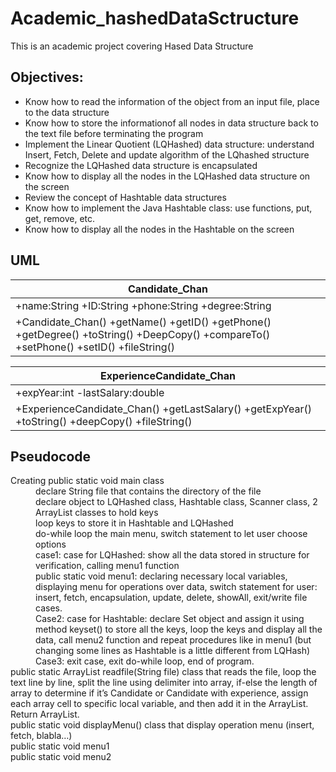 # Academic_hashedDataSctructure
 This is an academic project covering Hased Data Structure
## Objectives:
* Know how to read the information of the object from an input file, place to the data structure
* Know how to store the informationof all nodes in data structure back to the text file before terminating the
program
* Implement the Linear Quotient (LQHashed) data structure: understand Insert, Fetch, Delete and update algorithm
of the LQhashed structure
* Recognize the LQHashed data structure is encapsulated
* Know how to display all the nodes in the LQHashed data structure on the screen
* Review the concept of Hashtable data structures
* Know how to implement the Java Hashtable class: use functions, put, get, remove, etc.
* Know how to display all the nodes in the Hashtable on the screen
## UML
Candidate_Chan |
------------ |
+name:String +ID:String +phone:String +degree:String |
+Candidate_Chan() +getName() +getID() +getPhone() +getDegree() +toString() +DeepCopy() +compareTo() +setPhone() +setID() +fileString() |

ExperienceCandidate_Chan |
------------ |
+expYear:int -lastSalary:double |
+ExperienceCandidate_Chan() +getLastSalary() +getExpYear() +toString() +deepCopy() +fileString() |
## Pseudocode
<dl>
 <dt>Creating public static void main class</dt>
  <dd>declare String file that contains the directory of the file</dd>
  <dd>declare object to LQHashed class, Hashtable class, Scanner class, 2 ArrayList classes to hold keys</dd>
  <dd>loop keys to store it in Hashtable and LQHashed</dd>
  <dd>do-while loop the main menu, switch statement to let user choose options</dd>
  <dd>case1: case for LQHashed: show all the data stored in structure for verification, calling menu1 function</dd>
  <dd>public static void menu1: declaring necessary local variables, displaying menu for operations over data, switch statement for user: insert, fetch, encapsulation, update, delete, showAll, exit/write file cases.</dd>
  <dd>Case2: case for Hashtable: declare Set<String> object and assign it using method keyset() to store all the keys, loop the keys and display all the data, call menu2 function and repeat procedures like in menu1 (but changing some lines as Hashtable is a little different from LQHash)</dd>
  <dd>Case3: exit case, exit do-while loop, end of program.</dd>
 <dt>public static ArrayList<Candidate_Chan> readfile(String file) class that reads the file, loop the text line by line, split the line using delimiter into array, if-else the length of array to determine if it’s Candidate or Candidate with experience, assign each array cell to specific local variable, and then add it in the ArrayList. Return ArrayList.</dt>
 <dt>public static void displayMenu() class that display operation menu (insert, fetch, blabla…)</dt>
 <dt>public static void menu1</dt>
 <dt>public static void menu2</dt>
</dl>
